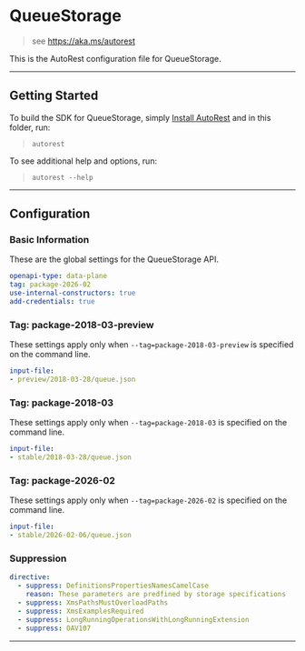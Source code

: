 # QueueStorage

> see https://aka.ms/autorest

This is the AutoRest configuration file for QueueStorage.


---
## Getting Started
To build the SDK for QueueStorage, simply [Install AutoRest](https://aka.ms/autorest/install) and in this folder, run:

> `autorest`

To see additional help and options, run:

> `autorest --help`
---

## Configuration



### Basic Information
These are the global settings for the QueueStorage API.

``` yaml
openapi-type: data-plane
tag: package-2026-02
use-internal-constructors: true
add-credentials: true
```

### Tag: package-2018-03-preview

These settings apply only when `--tag=package-2018-03-preview` is specified on the command line.

``` yaml $(tag) == 'package-2018-03-preview'
input-file:
- preview/2018-03-28/queue.json
```

### Tag: package-2018-03

These settings apply only when `--tag=package-2018-03` is specified on the command line.

``` yaml $(tag) == 'package-2018-03'
input-file:
- stable/2018-03-28/queue.json
```

### Tag: package-2026-02

These settings apply only when `--tag=package-2026-02` is specified on the command line.

``` yaml $(tag) == 'package-2026-02'
input-file:
- stable/2026-02-06/queue.json
```

### Suppression
``` yaml
directive:
  - suppress: DefinitionsPropertiesNamesCamelCase
    reason: These parameters are predfined by storage specifications 
  - suppress: XmsPathsMustOverloadPaths
  - suppress: XmsExamplesRequired
  - suppress: LongRunningOperationsWithLongRunningExtension
  - suppress: OAV107
```
---